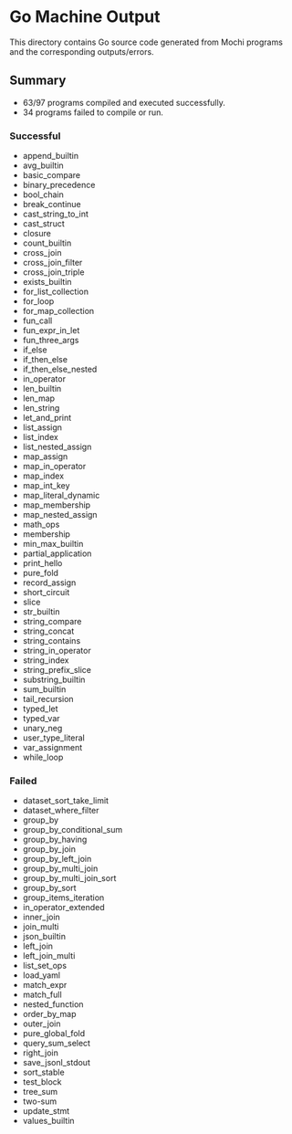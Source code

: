 # Go Machine Output

This directory contains Go source code generated from Mochi programs and the corresponding outputs/errors.

## Summary

- 63/97 programs compiled and executed successfully.
- 34 programs failed to compile or run.

### Successful
- append_builtin
- avg_builtin
- basic_compare
- binary_precedence
- bool_chain
- break_continue
- cast_string_to_int
- cast_struct
- closure
- count_builtin
- cross_join
- cross_join_filter
- cross_join_triple
- exists_builtin
- for_list_collection
- for_loop
- for_map_collection
- fun_call
- fun_expr_in_let
- fun_three_args
- if_else
- if_then_else
- if_then_else_nested
- in_operator
- len_builtin
- len_map
- len_string
- let_and_print
- list_assign
- list_index
- list_nested_assign
- map_assign
- map_in_operator
- map_index
- map_int_key
- map_literal_dynamic
- map_membership
- map_nested_assign
- math_ops
- membership
- min_max_builtin
- partial_application
- print_hello
- pure_fold
- record_assign
- short_circuit
- slice
- str_builtin
- string_compare
- string_concat
- string_contains
- string_in_operator
- string_index
- string_prefix_slice
- substring_builtin
- sum_builtin
- tail_recursion
- typed_let
- typed_var
- unary_neg
- user_type_literal
- var_assignment
- while_loop

### Failed
- dataset_sort_take_limit
- dataset_where_filter
- group_by
- group_by_conditional_sum
- group_by_having
- group_by_join
- group_by_left_join
- group_by_multi_join
- group_by_multi_join_sort
- group_by_sort
- group_items_iteration
- in_operator_extended
- inner_join
- join_multi
- json_builtin
- left_join
- left_join_multi
- list_set_ops
- load_yaml
- match_expr
- match_full
- nested_function
- order_by_map
- outer_join
- pure_global_fold
- query_sum_select
- right_join
- save_jsonl_stdout
- sort_stable
- test_block
- tree_sum
- two-sum
- update_stmt
- values_builtin
